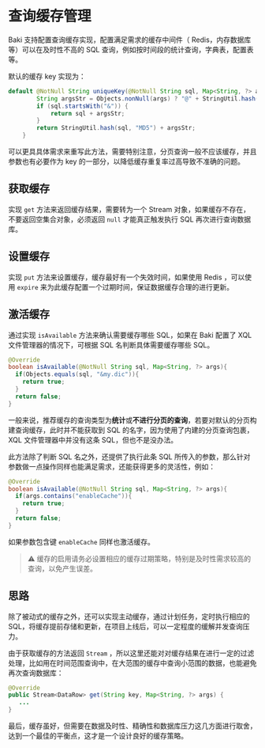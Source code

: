 # 查询缓存管理

Baki 支持配置查询缓存实现，配置满足需求的缓存中间件（ Redis，内存数据库等）可以在及时性不高的 SQL 查询，例如按时间段的统计查询，字典表，配置表等。

默认的缓存 key 实现为：

```java
default @NotNull String uniqueKey(@NotNull String sql, Map<String, ?> args) {
        String argsStr = Objects.nonNull(args) ? "@" + StringUtil.hash(args.toString(), "MD5") : "";
        if (sql.startsWith("&")) {
            return sql + argsStr;
        }
        return StringUtil.hash(sql, "MD5") + argsStr;
    }
```

可以更具具体需求来重写此方法，需要特别注意，分页查询一般不应该缓存，并且参数也有必要作为 key 的一部分，以降低缓存重复率过高导致不准确的问题。

## 获取缓存

实现 `get` 方法来返回缓存结果，需要转为一个 Stream 对象，如果缓存不存在，不要返回空集合对象，必须返回 `null` 才能真正触发执行 SQL 再次进行查询数据库。

## 设置缓存

实现 `put` 方法来设置缓存，缓存最好有一个失效时间，如果使用 Redis ，可以使用 `expire` 来为此缓存配置一个过期时间，保证数据缓存合理的进行更新。

## 激活缓存

通过实现 `isAvailable` 方法来确认需要缓存哪些 SQL，如果在 Baki 配置了 XQL 文件管理器的情况下，可根据 SQL 名判断具体需要缓存哪些 SQL。 

```java
@Override
boolean isAvailable(@NotNull String sql, Map<String, ?> args){
  if(Objects.equals(sql, "&my.dic")){
    return true;
  }
  return false;
}
```

一般来说，推荐缓存的查询类型为**统计**或**不进行分页的查询**，若要对默认的分页构建查询缓存，此时并不能获取到 SQL 的名字，因为使用了内建的分页查询包裹，XQL 文件管理器中并没有这条 SQL，但也不是没办法。

此方法除了判断 SQL 名之外，还提供了执行此条 SQL 所传入的参数，那么针对参数做一点操作同样也能满足需求，还能获得更多的灵活性，例如：

```java
@Override
boolean isAvailable(@NotNull String sql, Map<String, ?> args){
  if(args.contains("enableCache")){
    return true;
  }
  return false;
}
```

如果参数包含键 `enableCache` 同样也激活缓存。

> ⚠️ 缓存的启用请务必设置相应的缓存过期策略，特别是及时性需求较高的查询，以免产生误差。

## 思路

除了被动式的缓存之外，还可以实现主动缓存，通过计划任务，定时执行相应的 SQL，将缓存提前存储和更新，在项目上线后，可以一定程度的缓解并发查询压力。

由于获取缓存的方法返回 `Stream` ，所以这里还能对对缓存结果在进行一定的过滤处理，比如用在时间范围查询中，在大范围的缓存中查询小范围的数据，也能避免再次查询数据库：

```java
@Override
public Stream<DataRow> get(String key, Map<String, ?> args) {
   ...
}
```

最后，缓存虽好，但需要在数据及时性、精确性和数据库压力这几方面进行取舍，达到一个最佳的平衡点，这才是一个设计良好的缓存策略。
